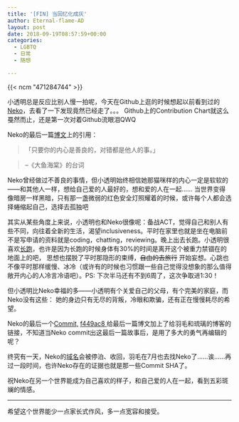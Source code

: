 ```yaml
---
title: '[FIN] 当回忆化成灰'
author: Eternal-flame-AD
layout: post
date: 2018-09-19T08:57:59+00:00
categories:
  - LGBTQ
  - 日常
  - 随想

---
```

{{< ncm "471284744" >}}

小透明总是反应比别人慢一拍呢，今天在Github上逛的时候想起以前看到过的[Neko][1]，去看了一下发现竟然已经走了。。。 Github上的Contribution Chart就这么戞然而止，还是第一次对着Github流眼泪QWQ

Neko的最后一篇[博文][2]上的引用：

> 「只要你的内心是善良的，对错都是他人的事。」
  
> –《大鱼海棠》的台词

Neko曾经做过不善良的事情，但小透明始终相信她那猫咪样的内心一定是软软的——和其他人一样，想给自己爱的人最好的，想和爱的人在一起…… 当世界变得像暗房一样黑暗，只有那一盏微弱的红色安全灯照耀着的时候，或许每个人都会选择蜷缩起自己，选择去孤独吧

其实从某些角度上来说，小透明也和Neko很像呢：备战ACT，觉得自己和别人有些不同，向往着全新的生活，渴望inclusiveness。平时在家里也就是坐在电脑前不是写申请的资料就是coding，chatting，reviewing。晚上出去长跑。小透明很喜欢[长跑][3]，也许是因为长跑的时候身体有30%的时间是离开这个被重力禁锢在的地面上的吧， 思想也摆脱了平时那隐形的束缚，<del>自由的去旅行</del> 开始妄想。心跳也不像平时那样缓慢、冰冷（或许有的时候也习惯跟一些自己觉得没想象的那么值得敞开内心的人冷言冷语吧）。PS: 下次半马还有不到6周了，这次争取进1:30！

但小透明比Neko幸福的多——小透明有个关爱自己的父母，有个完美的家庭，而Neko没有这些： 她的身边只有无尽的背叛，冷眼和欺骗，还有正在慢慢耗尽的希望。

Neko的最后一个[Commit,][4] <a class="commit-tease-sha" href="https://github.com/nekomeowww/nekomeowww.github.io/commit/f449ac8a201107831d30f001797e87c0c83b1a86" data-pjax="">f449ac8 </a> 给最后一篇博文加上了给羽毛和<span class="blob-code-inner blob-code-marker-addition"><span class="pl-s">琉璃</span></span>的博客的链接，不知道当Neko commit出这最后一篇故事后，是用了多大的勇气再编辑的呢？

终究有一天，Neko的[域名][5]会被停泊、收回，羽毛在7月也去找Neko了……诶……再过一段时间，也许Neko存在的证据也就是那一些Commit SHA了。

祝Neko在另一个世界能成为自己喜欢的样子，和自己爱的人在一起，看到五彩斑斓的情感。

* * *

希望这个世界能少一点家长式作风，多一点宽容和接受。

 [1]: https://github.com/nekomeowww
 [2]: https://neko.ayaka.moe/2018/03/11/025/
 [3]: https://connect.garmin.cn/modern/profile/Guanghao_Fu
 [4]: https://github.com/nekomeowww/nekomeowww.github.io/commit/f449ac8a201107831d30f001797e87c0c83b1a86
 [5]: http://neko.ayaka.moe